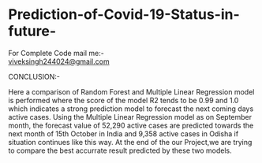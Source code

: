 # Prediction-of-Covid-19-Status-in-future-
For Complete Code mail me:-<br>
viveksingh244024@gmail.com



CONCLUSION:-

Here a comparison of Random Forest and Multiple Linear Regression model is
performed where the score of the model R2 tends to be 0.99 and 1.0 which indicates a
strong prediction model to forecast the next coming days active cases. Using the
Multiple Linear Regression model as on September month, the forecast value of
52,290 active cases are predicted towards the next month of 15th October in India and
9,358 active cases in Odisha if situation continues like this way.
At the end of the our Project,we are trying to compare the best accurrate result
predicted by these two models.

